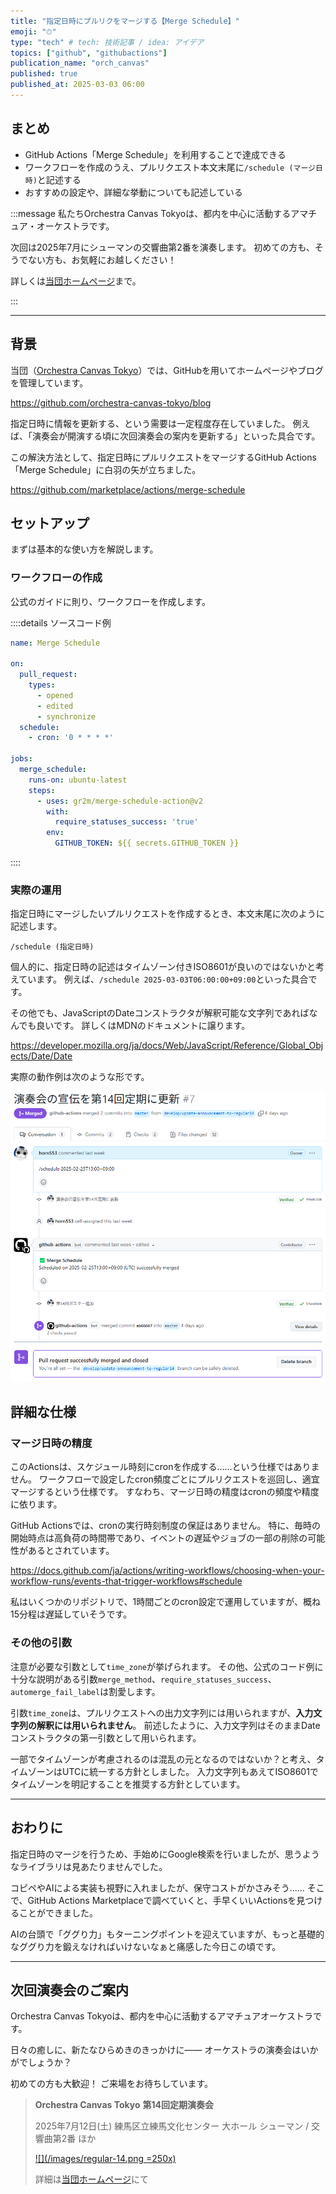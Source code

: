 ```yaml
---
title: "指定日時にプルリクをマージする【Merge Schedule】"
emoji: "⏱"
type: "tech" # tech: 技術記事 / idea: アイデア
topics: ["github", "githubactions"]
publication_name: "orch_canvas"
published: true
published_at: 2025-03-03 06:00
---
```


## まとめ

- GitHub Actions「Merge Schedule」を利用することで達成できる
- ワークフローを作成のうえ、プルリクエスト本文末尾に`/schedule (マージ日時)`と記述する
- おすすめの設定や、詳細な挙動についても記述している

<!-- begin short upcoming concert announcement -->

:::message
私たちOrchestra Canvas Tokyoは、都内を中心に活動するアマチュア・オーケストラです。

次回は2025年7月にシューマンの交響曲第2番を演奏します。
初めての方も、そうでない方も、お気軽にお越しください！

詳しくは[当団ホームページ](https://www.orch-canvas.tokyo/concerts/regular-14)まで。
<!-- textlint-disable -->
:::
<!-- textlint-disable -->

<!-- end short upcoming concert announcement -->

---

## 背景

当団（[Orchestra Canvas Tokyo](https://www.orch-canvas.tokyo/)）では、GitHubを用いてホームページやブログを管理しています。

https://github.com/orchestra-canvas-tokyo/blog

指定日時に情報を更新する、という需要は一定程度存在していました。
例えば、「演奏会が開演する頃に次回演奏会の案内を更新する」といった具合です。

この解決方法として、指定日時にプルリクエストをマージするGitHub Actions「Merge Schedule」に白羽の矢が立ちました。

https://github.com/marketplace/actions/merge-schedule

## セットアップ

まずは基本的な使い方を解説します。

### ワークフローの作成

公式のガイドに則り、ワークフローを作成します。

::::details ソースコード例

```yaml:/.github/workflows/merge-schedule.yaml
name: Merge Schedule

on:
  pull_request:
    types:
      - opened
      - edited
      - synchronize
  schedule:
    - cron: '0 * * * *'

jobs:
  merge_schedule:
    runs-on: ubuntu-latest
    steps:
      - uses: gr2m/merge-schedule-action@v2
        with:
          require_statuses_success: 'true'
        env:
          GITHUB_TOKEN: ${{ secrets.GITHUB_TOKEN }}
```

::::

### 実際の運用

指定日時にマージしたいプルリクエストを作成するとき、本文末尾に次のように記述します。

```plain
/schedule (指定日時)
```

個人的に、指定日時の記述はタイムゾーン付きISO8601が良いのではないかと考えています。
例えば、`/schedule 2025-03-03T06:00:00+09:00`といった具合です。

その他でも、JavaScriptのDateコンストラクタが解釈可能な文字列であればなんでも良いです。
詳しくはMDNのドキュメントに譲ります。

https://developer.mozilla.org/ja/docs/Web/JavaScript/Reference/Global_Objects/Date/Date

実際の動作例は次のような形です。

![スクリーンショット](/images/gh-actions-merge-schedule/01.png)

## 詳細な仕様

### マージ日時の精度

このActionsは、スケジュール時刻にcronを作成する……という仕様ではありません。
ワークフローで設定したcron頻度ごとにプルリクエストを巡回し、適宜マージするという仕様です。
すなわち、マージ日時の精度はcronの頻度や精度に依ります。

GitHub Actionsでは、cronの実行時刻制度の保証はありません。
特に、毎時の開始時点は高負荷の時間帯であり、イベントの遅延やジョブの一部の削除の可能性があるとされています。

https://docs.github.com/ja/actions/writing-workflows/choosing-when-your-workflow-runs/events-that-trigger-workflows#schedule

私はいくつかのリポジトリで、1時間ごとのcron設定で運用していますが、概ね15分程は遅延していそうです。

### その他の引数

注意が必要な引数として`time_zone`が挙げられます。
その他、公式のコード例に十分な説明がある引数`merge_method`、`require_statuses_success`、`automerge_fail_label`は割愛します。

引数`time_zone`は、プルリクエストへの出力文字列には用いられますが、**入力文字列の解釈には用いられません**。
前述したように、入力文字列はそのままDateコンストラクタの第一引数として用いられます。

一部でタイムゾーンが考慮されるのは混乱の元となるのではないか？と考え、タイムゾーンはUTCに統一する方針としました。
入力文字列もあえてISO8601でタイムゾーンを明記することを推奨する方針としています。

---

## おわりに

指定日時のマージを行うため、手始めにGoogle検索を行いましたが、思うようなライブラリは見あたりませんでした。

コピペやAIによる実装も視野に入れましたが、保守コストがかさみそう……
そこで、GitHub Actions Marketplaceで調べていくと、手早くいいActionsを見つけることができました。

AIの台頭で「ググり力」もターニングポイントを迎えていますが、もっと基礎的なググり力を鍛えなければいけないなぁと痛感した今日この頃です。

---

<!-- begin long upcoming concert announcement -->

## 次回演奏会のご案内

Orchestra Canvas Tokyoは、都内を中心に活動するアマチュアオーケストラです。

日々の癒しに、新たなひらめきのきっかけに——
オーケストラの演奏会はいかがでしょうか？

初めての方も大歓迎！
ご来場をお待ちしています。

> **Orchestra Canvas Tokyo**
> **第14回定期演奏会**
>
> 2025年7月12日(土)
> 練馬区立練馬文化センター 大ホール
> シューマン / 交響曲第2番 ほか
>
> [![](/images/regular-14.png =250x)](https://www.orch-canvas.tokyo/concerts/regular-14)
>
> 詳細は[当団ホームページ](https://www.orch-canvas.tokyo/concerts/regular-14)にて

<!-- end long upcoming concert announcement -->
